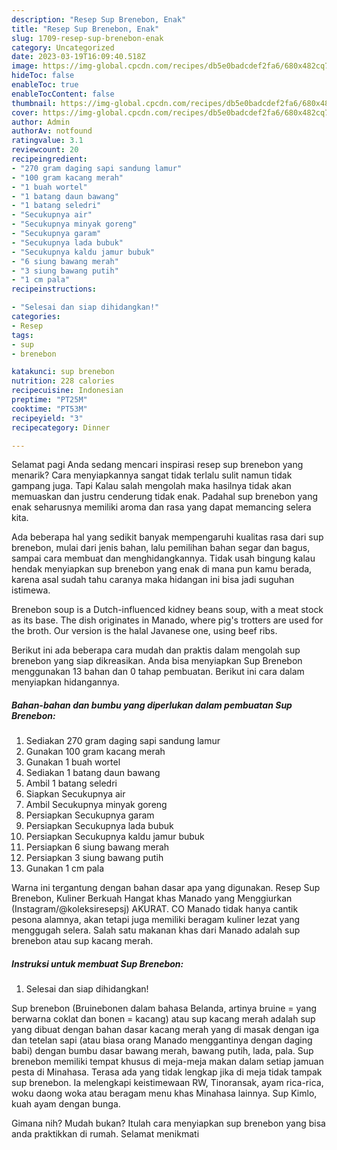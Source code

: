 ```yaml
---
description: "Resep Sup Brenebon, Enak"
title: "Resep Sup Brenebon, Enak"
slug: 1709-resep-sup-brenebon-enak
category: Uncategorized
date: 2023-03-19T16:09:40.518Z
image: https://img-global.cpcdn.com/recipes/db5e0badcdef2fa6/680x482cq70/sup-brenebon-foto-resep-utama.jpg
hideToc: false
enableToc: true
enableTocContent: false
thumbnail: https://img-global.cpcdn.com/recipes/db5e0badcdef2fa6/680x482cq70/sup-brenebon-foto-resep-utama.jpg
cover: https://img-global.cpcdn.com/recipes/db5e0badcdef2fa6/680x482cq70/sup-brenebon-foto-resep-utama.jpg
author: Admin
authorAv: notfound
ratingvalue: 3.1
reviewcount: 20
recipeingredient:
- "270 gram daging sapi sandung lamur"
- "100 gram kacang merah"
- "1 buah wortel"
- "1 batang daun bawang"
- "1 batang seledri"
- "Secukupnya air"
- "Secukupnya minyak goreng"
- "Secukupnya garam"
- "Secukupnya lada bubuk"
- "Secukupnya kaldu jamur bubuk"
- "6 siung bawang merah"
- "3 siung bawang putih"
- "1 cm pala"
recipeinstructions:

- "Selesai dan siap dihidangkan!"
categories:
- Resep
tags:
- sup
- brenebon

katakunci: sup brenebon 
nutrition: 228 calories
recipecuisine: Indonesian
preptime: "PT25M"
cooktime: "PT53M"
recipeyield: "3"
recipecategory: Dinner

---
```



Selamat pagi Anda sedang mencari inspirasi resep sup brenebon yang menarik? Cara menyiapkannya sangat tidak terlalu sulit namun tidak gampang juga. Tapi Kalau salah mengolah maka hasilnya tidak akan memuaskan dan justru cenderung tidak enak. Padahal sup brenebon yang enak seharusnya memiliki aroma dan rasa yang dapat memancing selera kita.


Ada beberapa hal yang sedikit banyak mempengaruhi kualitas rasa dari sup brenebon, mulai dari jenis bahan, lalu pemilihan bahan segar dan bagus, sampai cara membuat dan menghidangkannya. Tidak usah bingung kalau hendak menyiapkan sup brenebon yang enak di mana pun kamu berada, karena asal sudah tahu caranya maka hidangan ini bisa jadi suguhan istimewa.

Brenebon soup is a Dutch-influenced kidney beans soup, with a meat stock as its base. The dish originates in Manado, where pig&#39;s trotters are used for the broth. Our version is the halal Javanese one, using beef ribs.


Berikut ini ada beberapa cara mudah dan praktis dalam mengolah sup brenebon yang siap dikreasikan. Anda bisa menyiapkan Sup Brenebon menggunakan 13 bahan dan 0 tahap pembuatan. Berikut ini cara dalam menyiapkan hidangannya.

<!--inarticleads1-->

##### Bahan-bahan dan bumbu yang diperlukan dalam pembuatan Sup Brenebon:

1. Sediakan 270 gram daging sapi sandung lamur
1. Gunakan 100 gram kacang merah
1. Gunakan 1 buah wortel
1. Sediakan 1 batang daun bawang
1. Ambil 1 batang seledri
1. Siapkan Secukupnya air
1. Ambil Secukupnya minyak goreng
1. Persiapkan Secukupnya garam
1. Persiapkan Secukupnya lada bubuk
1. Persiapkan Secukupnya kaldu jamur bubuk
1. Persiapkan 6 siung bawang merah
1. Persiapkan 3 siung bawang putih
1. Gunakan 1 cm pala


Warna ini tergantung dengan bahan dasar apa yang digunakan. Resep Sup Brenebon, Kuliner Berkuah Hangat khas Manado yang Menggiurkan (Instagram/@koleksiresepsj) AKURAT. CO Manado tidak hanya cantik pesona alamnya, akan tetapi juga memiliki beragam kuliner lezat yang menggugah selera. Salah satu makanan khas dari Manado adalah sup brenebon atau sup kacang merah. 

<!--inarticleads2-->

##### Instruksi untuk membuat Sup Brenebon:


1. Selesai dan siap dihidangkan!

Sup brenebon (Bruinebonen dalam bahasa Belanda, artinya bruine = yang berwarna coklat dan bonen = kacang) atau sup kacang merah adalah sup yang dibuat dengan bahan dasar kacang merah yang di masak dengan iga dan tetelan sapi (atau biasa orang Manado menggantinya dengan daging babi) dengan bumbu dasar bawang merah, bawang putih, lada, pala. Sup brenebon memiliki tempat khusus di meja-meja makan dalam setiap jamuan pesta di Minahasa. Terasa ada yang tidak lengkap jika di meja tidak tampak sup brenebon. Ia melengkapi keistimewaan RW, Tinoransak, ayam rica-rica, woku daong woka atau beragam menu khas Minahasa lainnya. Sup Kimlo, kuah ayam dengan bunga. 

Gimana nih? Mudah bukan? Itulah cara menyiapkan sup brenebon yang bisa anda praktikkan di rumah. Selamat menikmati
